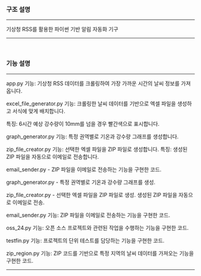 ### 구조 설명

<hr/>

기상청 RSS를 활용한 파이썬 기반 알림 자동화 기구

<hr/>

<br/>

### 기능 설명

<hr/>
app.py
기능: 기상청 RSS 데이터를 크롤링하여 가장 가까운 시간의 날씨 정보를 가져옵니다.

excel_file_generator.py
기능: 크롤링한 날씨 데이터를 기반으로 엑셀 파일을 생성하고 서식에 맞게 배치합니다.

특징: 6시간 예상 강수량이 10mm를 넘을 경우 빨간색으로 표시합니다.

graph_generator.py
기능: 특정 권역별로 기온과 강수량 그래프를 생성합니다.

zip_file_creator.py
기능: 선택한 엑셀 파일을 ZIP 파일로 생성합니다.
특징: 생성된 ZIP 파일을 자동으로 이메일로 전송합니다.

email_sender.py - ZIP 파일을 이메일로 전송하는 기능을 구현한 코드.

graph_generator.py - 특정 권역별로 기온과 강수량 그래프를 생성. 

zip_file_creator.py - 선택한 엑셀 파일을 ZIP 파일로 생성. 생성된 ZIP 파일을 자동으로 이메일로 전송.

email_sender.py 기능: ZIP 파일을 이메일로 전송하는 기능을 구현한 코드. 

oss_24.py 기능: 오픈 소스 프로젝트와 관련된 작업을 수행하는 기능을 구현한 코드. 

testfin.py 기능: 프로젝트의 단위 테스트를 담당하는 기능을 구현한 코드. 

zip_region.py 기능: ZIP 코드를 기반으로 특정 지역의 날씨 데이터를 가져오는 기능을 구현한 코드.


<hr/>
